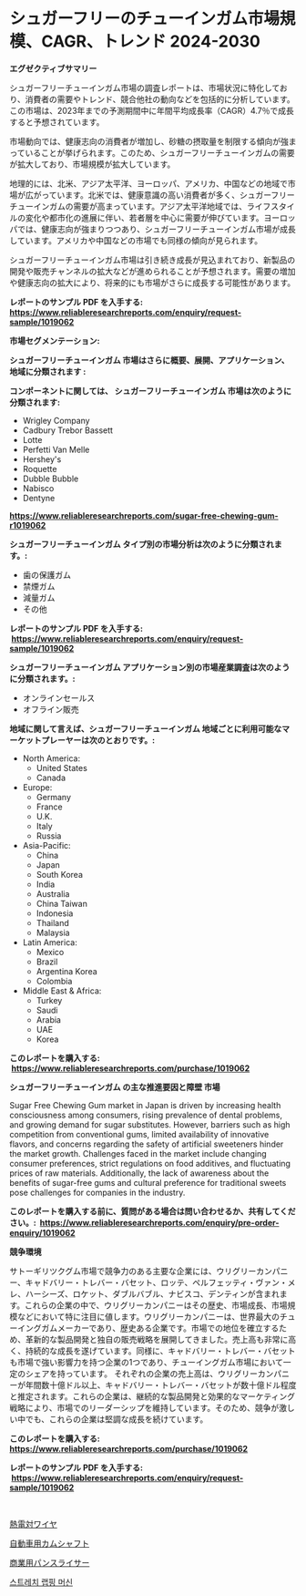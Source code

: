 <p><h1>シュガーフリーのチューインガム市場規模、CAGR、トレンド 2024-2030</h1></p><p><strong>エグゼクティブサマリー</strong></p>
<p><p>シュガーフリーチューインガム市場の調査レポートは、市場状況に特化しており、消費者の需要やトレンド、競合他社の動向などを包括的に分析しています。この市場は、2023年までの予測期間中に年間平均成長率（CAGR）4.7％で成長すると予想されています。</p><p>市場動向では、健康志向の消費者が増加し、砂糖の摂取量を制限する傾向が強まっていることが挙げられます。このため、シュガーフリーチューインガムの需要が拡大しており、市場規模が拡大しています。</p><p>地理的には、北米、アジア太平洋、ヨーロッパ、アメリカ、中国などの地域で市場が広がっています。北米では、健康意識の高い消費者が多く、シュガーフリーチューインガムの需要が高まっています。アジア太平洋地域では、ライフスタイルの変化や都市化の進展に伴い、若者層を中心に需要が伸びています。ヨーロッパでは、健康志向が強まりつつあり、シュガーフリーチューインガム市場が成長しています。アメリカや中国などの市場でも同様の傾向が見られます。</p><p>シュガーフリーチューインガム市場は引き続き成長が見込まれており、新製品の開発や販売チャンネルの拡大などが進められることが予想されます。需要の増加や健康志向の拡大により、将来的にも市場がさらに成長する可能性があります。</p></p>
<p><strong>レポートのサンプル PDF を入手する: <a href="https://www.reliableresearchreports.com/enquiry/request-sample/1019062">https://www.reliableresearchreports.com/enquiry/request-sample/1019062</a></strong></p>
<p><strong>市場セグメンテーション:</strong></p>
<p><strong> シュガーフリーチューインガム 市場はさらに概要、展開、アプリケーション、地域に分類されます :</strong></p>
<p><strong>コンポーネントに関しては、 シュガーフリーチューインガム 市場は次のように分類されます: &nbsp;</strong></p>
<p><ul><li>Wrigley Company</li><li>Cadbury Trebor Bassett</li><li>Lotte</li><li>Perfetti Van Melle</li><li>Hershey's</li><li>Roquette</li><li>Dubble Bubble</li><li>Nabisco</li><li>Dentyne</li></ul></p>
<p><strong><a href="https://www.reliableresearchreports.com/sugar-free-chewing-gum-r1019062">https://www.reliableresearchreports.com/sugar-free-chewing-gum-r1019062</a></strong></p>
<p><strong> シュガーフリーチューインガム タイプ別の市場分析は次のように分類されます。:</strong></p>
<p><ul><li>歯の保護ガム</li><li>禁煙ガム</li><li>減量ガム</li><li>その他</li></ul></p>
<p><strong>レポートのサンプル PDF を入手する: &nbsp;<a href="https://www.reliableresearchreports.com/enquiry/request-sample/1019062">https://www.reliableresearchreports.com/enquiry/request-sample/1019062</a></strong></p>
<p><strong> シュガーフリーチューインガム アプリケーション別の市場産業調査は次のように分類されます。:</strong></p>
<p><ul><li>オンラインセールス</li><li>オフライン販売</li></ul></p>
<p><strong>地域に関して言えば、シュガーフリーチューインガム 地域ごとに利用可能なマーケットプレーヤーは次のとおりです。:</strong></p>
<p><ul>
    <li>
        North America:
        <ul>
            <li>United States</li>
            <li>Canada</li>
        </ul>
    </li>
    <li>
        Europe:
        <ul>
            <li>Germany</li>
            <li>France</li>
            <li>U.K.</li>
            <li>Italy</li>
            <li>Russia</li>
        </ul>
    </li>
    <li>
        Asia-Pacific:
        <ul>
            <li>China</li>
            <li>Japan</li>
            <li>South Korea</li>
            <li>India</li>
            <li>Australia</li>
            <li>China Taiwan</li>
            <li>Indonesia</li>
            <li>Thailand</li>
            <li>Malaysia</li>
        </ul>
    </li>
    <li>
        Latin America:
        <ul>
            <li>Mexico</li>
            <li>Brazil</li>
            <li>Argentina Korea</li>
            <li>Colombia</li>
        </ul>
    </li>
    <li>
        Middle East & Africa:
        <ul>
            <li>Turkey</li>
            <li>Saudi</li>
            <li>Arabia</li>
            <li>UAE</li>
            <li>Korea</li>
        </ul>
    </li>
    </ul></p>
<p><strong>このレポートを購入する: &nbsp;<a href="https://www.reliableresearchreports.com/purchase/1019062">https://www.reliableresearchreports.com/purchase/1019062</a></strong></p>
<p><strong>シュガーフリーチューインガム の主な推進要因と障壁 市場</strong></p>
<p><p>Sugar Free Chewing Gum market in Japan is driven by increasing health consciousness among consumers, rising prevalence of dental problems, and growing demand for sugar substitutes. However, barriers such as high competition from conventional gums, limited availability of innovative flavors, and concerns regarding the safety of artificial sweeteners hinder the market growth. Challenges faced in the market include changing consumer preferences, strict regulations on food additives, and fluctuating prices of raw materials. Additionally, the lack of awareness about the benefits of sugar-free gums and cultural preference for traditional sweets pose challenges for companies in the industry.</p></p>
<p><strong>このレポートを購入する前に、質問がある場合は問い合わせるか、共有してください。:&nbsp; <a href="https://www.reliableresearchreports.com/enquiry/pre-order-enquiry/1019062">https://www.reliableresearchreports.com/enquiry/pre-order-enquiry/1019062</a></strong></p>
<p><strong>競争環境</strong></p>
<p><p>サトーギリツクグム市場で競争力のある主要な企業には、ウリグリーカンパニー、キャドバリー・トレバー・バセット、ロッテ、ペルフェッティ・ヴァン・メレ、ハーシーズ、ロケット、ダブルバブル、ナビスコ、デンティンが含まれます。これらの企業の中で、ウリグリーカンパニーはその歴史、市場成長、市場規模などにおいて特に注目に値します。ウリグリーカンパニーは、世界最大のチューイングガムメーカーであり、歴史ある企業です。市場での地位を確立するため、革新的な製品開発と独自の販売戦略を展開してきました。売上高も非常に高く、持続的な成長を遂げています。同様に、キャドバリー・トレバー・バセットも市場で強い影響力を持つ企業の1つであり、チューイングガム市場において一定のシェアを持っています。 それぞれの企業の売上高は、ウリグリーカンパニーが年間数十億ドル以上、キャドバリー・トレバー・バセットが数十億ドル程度と推定されます。これらの企業は、継続的な製品開発と効果的なマーケティング戦略により、市場でのリーダーシップを維持しています。そのため、競争が激しい中でも、これらの企業は堅調な成長を続けています。</p></p>
<p><strong>このレポートを購入する: &nbsp; <a href="https://www.reliableresearchreports.com/purchase/1019062">https://www.reliableresearchreports.com/purchase/1019062</a></strong></p>
<p><strong>レポートのサンプル PDF を入手する: &nbsp;<a href="https://www.reliableresearchreports.com/enquiry/request-sample/1019062">https://www.reliableresearchreports.com/enquiry/request-sample/1019062</a></strong><strong></strong></p>
<p>&nbsp;</p>
<p><p><a href="https://medium.com/@tigerprawn1996/%E3%82%B5%E3%83%BC%E3%83%A2%E3%82%AB%E3%83%83%E3%83%97%E3%83%AB%E3%83%AF%E3%82%A4%E3%83%A4%E3%83%BC%E3%81%AE%E5%B8%82%E5%A0%B4%E3%82%B7%E3%82%A7%E3%82%A2%E3%81%AE%E9%80%B2%E5%8C%96%E3%81%A8%E5%B8%82%E5%A0%B4%E6%88%90%E9%95%B7%E3%81%AE%E3%83%88%E3%83%AC%E3%83%B3%E3%83%89-2024%E5%B9%B4%E3%81%8B%E3%82%892031%E5%B9%B4%E3%81%BE%E3%81%A7-2113ecde58a4">熱電対ワイヤ</a></p><p><a href="https://github.com/laurenreichert/Market-Research-Report-List-1/blob/main/744640221356.md">自動車用カムシャフト</a></p><p><a href="https://github.com/RodHoppe07/Market-Research-Report-List-1/blob/main/813387221357.md">商業用パンスライサー</a></p><p><a href="https://medium.com/@guyeichert86/%EC%8B%A0%EC%B6%95-%ED%8F%AC%EC%9E%A5-%EA%B8%B0%EA%B3%84-%EC%8B%9C%EC%9E%A5-%EC%9D%B8%EC%82%AC%EC%9D%B4%ED%8A%B8-%EC%8B%9C%EC%9E%A5-%EB%8F%99%ED%96%A5-%EC%84%B1%EC%9E%A5-2024%EB%85%84%EB%B6%80%ED%84%B0-2031%EB%85%84%EA%B9%8C%EC%A7%80-%EC%98%88%EC%B8%A1%EB%90%9C-%EA%B2%83-16d559b53b02">스트레치 랩핑 머신</a></p></p>